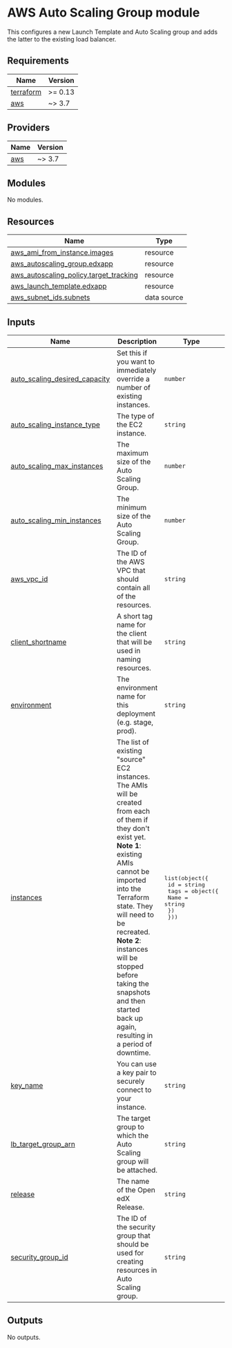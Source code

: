 # AWS Auto Scaling Group module

This configures a new Launch Template and Auto Scaling group and adds the latter to the existing load balancer.

<!-- BEGIN_TF_DOCS -->
## Requirements

| Name | Version |
|------|---------|
| <a name="requirement_terraform"></a> [terraform](#requirement\_terraform) | >= 0.13 |
| <a name="requirement_aws"></a> [aws](#requirement\_aws) | ~> 3.7 |

## Providers

| Name | Version |
|------|---------|
| <a name="provider_aws"></a> [aws](#provider\_aws) | ~> 3.7 |

## Modules

No modules.

## Resources

| Name | Type |
|------|------|
| [aws_ami_from_instance.images](https://registry.terraform.io/providers/hashicorp/aws/latest/docs/resources/ami_from_instance) | resource |
| [aws_autoscaling_group.edxapp](https://registry.terraform.io/providers/hashicorp/aws/latest/docs/resources/autoscaling_group) | resource |
| [aws_autoscaling_policy.target_tracking](https://registry.terraform.io/providers/hashicorp/aws/latest/docs/resources/autoscaling_policy) | resource |
| [aws_launch_template.edxapp](https://registry.terraform.io/providers/hashicorp/aws/latest/docs/resources/launch_template) | resource |
| [aws_subnet_ids.subnets](https://registry.terraform.io/providers/hashicorp/aws/latest/docs/data-sources/subnet_ids) | data source |

## Inputs

| Name | Description | Type | Default | Required |
|------|-------------|------|---------|:--------:|
| <a name="input_auto_scaling_desired_capacity"></a> [auto\_scaling\_desired\_capacity](#input\_auto\_scaling\_desired\_capacity) | Set this if you want to immediately override a number of existing instances. | `number` | `null` | no |
| <a name="input_auto_scaling_instance_type"></a> [auto\_scaling\_instance\_type](#input\_auto\_scaling\_instance\_type) | The type of the EC2 instance. | `string` | `"t3.xlarge"` | no |
| <a name="input_auto_scaling_max_instances"></a> [auto\_scaling\_max\_instances](#input\_auto\_scaling\_max\_instances) | The maximum size of the Auto Scaling Group. | `number` | `4` | no |
| <a name="input_auto_scaling_min_instances"></a> [auto\_scaling\_min\_instances](#input\_auto\_scaling\_min\_instances) | The minimum size of the Auto Scaling Group. | `number` | `2` | no |
| <a name="input_aws_vpc_id"></a> [aws\_vpc\_id](#input\_aws\_vpc\_id) | The ID of the AWS VPC that should contain all of the resources. | `string` | n/a | yes |
| <a name="input_client_shortname"></a> [client\_shortname](#input\_client\_shortname) | A short tag name for the client that will be used in naming resources. | `string` | n/a | yes |
| <a name="input_environment"></a> [environment](#input\_environment) | The environment name for this deployment (e.g. stage, prod). | `string` | n/a | yes |
| <a name="input_instances"></a> [instances](#input\_instances) | The list of existing "source" EC2 instances. The AMIs will be created from each of them if they don't exist yet.<br>**Note 1**: existing AMIs cannot be imported into the Terraform state. They will need to be recreated.<br>**Note 2**: instances will be stopped before taking the snapshots and then started back up again, resulting in a period of downtime. | <pre>list(object({<br>    id   = string<br>    tags = object({<br>      Name = string<br>    })<br>  }))</pre> | n/a | yes |
| <a name="input_key_name"></a> [key\_name](#input\_key\_name) | You can use a key pair to securely connect to your instance. | `string` | `"appserver"` | no |
| <a name="input_lb_target_group_arn"></a> [lb\_target\_group\_arn](#input\_lb\_target\_group\_arn) | The target group to which the Auto Scaling group will be attached. | `string` | n/a | yes |
| <a name="input_release"></a> [release](#input\_release) | The name of the Open edX Release. | `string` | n/a | yes |
| <a name="input_security_group_id"></a> [security\_group\_id](#input\_security\_group\_id) | The ID of the security group that should be used for creating resources in Auto Scaling group. | `string` | n/a | yes |

## Outputs

No outputs.
<!-- END_TF_DOCS -->
